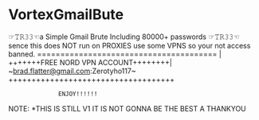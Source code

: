 # VortexGmailBute
☞𝚃𝚁𝟹𝟹☜a Simple Gmail Brute Including 80000+ passwords ☞𝚃𝚁𝟹𝟹☜
sence this does NOT run on PROXIES use some VPNS so your not access banned.
       =======================================
       | +++++++FREE NORD VPN ACCOUNT++++++++|
        ~brad.flatter@gmail.com:Zerotyho117~
        ++++++++++++++++++++++++++++++++++++
        
                  ENJOY!!!!!!
                  
                  
                  
  NOTE: *THIS IS STILL V1 IT IS NOT GONNA BE THE BEST A
    THANKYOU
